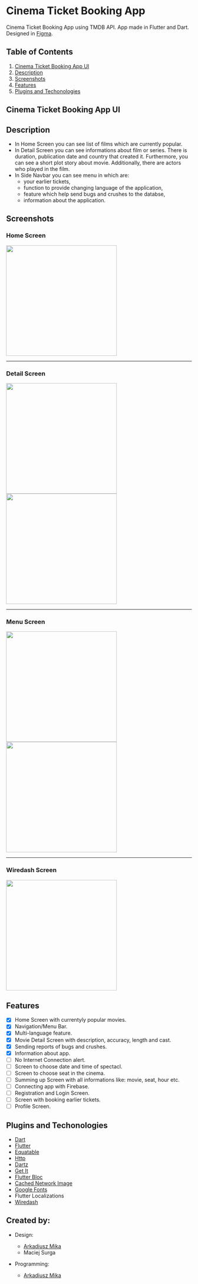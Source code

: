 # Cinema Ticket Booking App

Cinema Ticket Booking App using TMDB API. App made in Flutter and Dart. Designed in [Figma](https://www.figma.com/file/cgrKyDSdZt3JHdIw2EHbus/Cinema-booking?node-id=0%3A1).

## Table of Contents
1. [Cinema Ticket Booking App UI](#cinema-app-ui)
2. [Description](#description)
3. [Screenshots](#screenshots)
4. [Features](#features)
5. [Plugins and Techonologies](#plugins)

<a name="cinema-app-ui"></a>
## Cinema Ticket Booking App UI

<a name="description"></a>
## Description
* In Home Screen you can see list of films which are currently popular. 
* In Detail Screen you can see informations about film or series. There is duration, publication date and country that created it. Furthermore, you can see a short plot story about movie. Additionally, there are actors who played in the film.
* In Side Navbar you can see menu in which are: 
  * your earlier tickets,
  * function to provide changing language of the application, 
  * feature which help send bugs and crushes to the databse,
  * information about the application. 

<a name="screenshots"></a>
## Screenshots

### Home Screen
<img src="https://user-images.githubusercontent.com/71427558/160923175-de4e42af-3896-444f-8c56-c8e82dab1787.PNG" width="300">

---

### Detail Screen
<img src="https://user-images.githubusercontent.com/71427558/160923263-ac1def0e-22a2-4d7c-8e8d-b8bc56feed56.PNG" width="300"> <img src="https://user-images.githubusercontent.com/71427558/160923626-df4901b6-1e9f-4588-8274-d8bbac78ff3b.PNG" width="300">

---

### Menu Screen
<img src="https://user-images.githubusercontent.com/71427558/160923666-03afe682-60d7-4197-80f1-932768cc1979.PNG" width="300"> <img src="https://user-images.githubusercontent.com/71427558/160923697-0dc1e4a4-51fe-44b1-8b13-7ecc0be859fd.PNG" width="300">

---

### Wiredash Screen
<img src="https://user-images.githubusercontent.com/71427558/160923910-97f3e24c-965b-499d-a17f-f70a1179b110.PNG" width="300">


<a name="features"></a>
## Features
- [x] Home Screen with currentyly popular movies.
- [x] Navigation/Menu Bar.
- [x] Multi-language feature.
- [x] Movie Detail Screen with description, accuracy, length and cast.
- [x] Sending reports of bugs and crushes.
- [x] Information about app. 
- [ ] No Internet Connection alert.
- [ ] Screen to choose date and time of spectacl.
- [ ] Screen to choose seat in the cinema.
- [ ] Summing up Screen with all informations like: movie, seat, hour etc.
- [ ] Connecting app with Firebase.
- [ ] Registration and Login Screen.
- [ ] Screen with booking earlier tickets. 
- [ ] Profile Screen.

<a name="plugins"></a>
## Plugins and Techonologies
* [Dart](https://dart.dev/) 
* [Flutter](https://flutter.dev/) 
* [Equatable](https://pub.dev/packages/equatable)
* [Http](https://pub.dev/packages/http)
* [Dartz](https://pub.dev/packages/dartz)
* [Get It](https://pub.dev/packages/get_it)
* [Flutter Bloc](https://pub.dev/packages/flutter_bloc)
* [Cached Network Image](https://pub.dev/packages/cached_network_image)
* [Google Fonts](https://pub.dev/packages/google_fonts)
* Flutter Localizations
* [Wiredash](https://pub.dev/packages/wiredash)

## Created by:
* Design: 
  * [Arkadiusz Mika](https://github.com/Arkadiusz4)
  * Maciej Surga

* Programming:
  *  [Arkadiusz Mika](https://github.com/Arkadiusz4)
